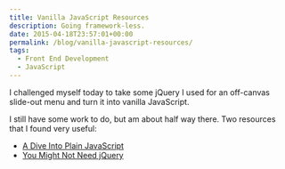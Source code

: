 ```yaml
---
title: Vanilla JavaScript Resources
description: Going framework-less.
date: 2015-04-18T23:57:01+00:00
permalink: /blog/vanilla-javascript-resources/
tags:
  - Front End Development
  - JavaScript
---
```


I challenged myself today to take some jQuery I used for an off-canvas slide-out menu and turn it into vanilla JavaScript.

I still have some work to do, but am about half way there. Two resources that I found very useful:

  * [A Dive Into Plain JavaScript](http://blog.adtile.me/2014/01/16/a-dive-into-plain-javascript/)
  * [You Might Not Need jQuery](http://youmightnotneedjquery.com)
